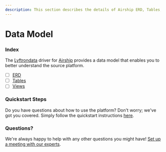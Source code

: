 ```yaml
---
description: This section describes the details of Airship ERD, Tables, and Views.
---
```


# Data Model

### Index

The  [Lyftrondata](https://www.lyftrondata.com/) driver for [Airship](https://www.lyftrondata.com/integration/marketing-analytics/airship/) provides a data model that enables you to better understand the source platform.

* [ ] [ERD](erd.md)
* [ ] [Tables](tables.md)
* [ ] [Views](views.md)

### Quickstart Steps

Do you have questions about how to use the platform? Don't worry; we've got you covered. Simply follow the quickstart instructions [here](../README.md).


### Questions? <a href="#questions" id="questions"></a>

We're always happy to help with any other questions you might have! [Set up a meeting with our experts](https://www.lyftrondata.com/book-a-meeting/).

